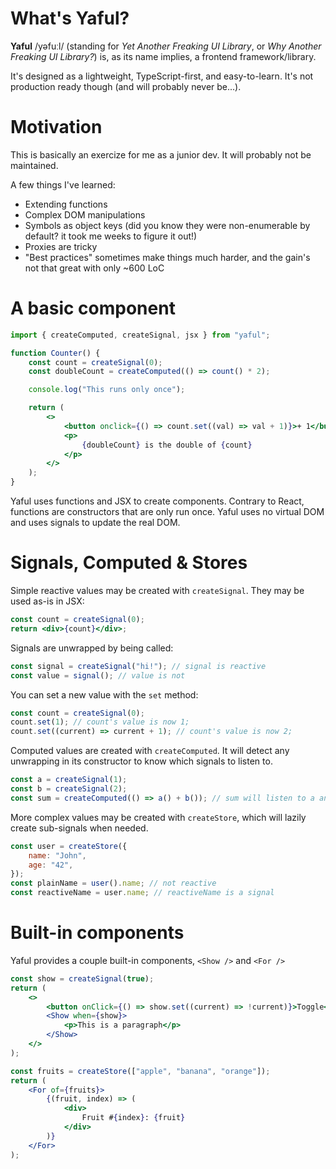 # What's Yaful?

**Yaful** /yəfuːl/ (standing for _Yet Another Freaking UI Library_, or _Why Another Freaking UI Library?_) is, as its name implies, a frontend framework/library.

It's designed as a lightweight, TypeScript-first, and easy-to-learn. It's not production ready though (and will probably never be...).

# Motivation

This is basically an exercize for me as a junior dev. It will probably not be maintained.

A few things I've learned:

- Extending functions
- Complex DOM manipulations
- Symbols as object keys (did you know they were non-enumerable by default? it took me weeks to figure it out!)
- Proxies are tricky
- "Best practices" sometimes make things much harder, and the gain's not that great with only ~600 LoC

# A basic component

```jsx
import { createComputed, createSignal, jsx } from "yaful";

function Counter() {
	const count = createSignal(0);
	const doubleCount = createComputed(() => count() * 2);

	console.log("This runs only once");

	return (
		<>
			<button onclick={() => count.set((val) => val + 1)}>+ 1</button>
			<p>
				{doubleCount} is the double of {count}
			</p>
		</>
	);
}
```

Yaful uses functions and JSX to create components. Contrary to React, functions are constructors that are only run once. Yaful uses no virtual DOM and uses signals to update the real DOM.

# Signals, Computed & Stores

Simple reactive values may be created with `createSignal`. They may be used as-is in JSX:

```jsx
const count = createSignal(0);
return <div>{count}</div>;
```

Signals are unwrapped by being called:

```js
const signal = createSignal("hi!"); // signal is reactive
const value = signal(); // value is not
```

You can set a new value with the `set` method:

```js
const count = createSignal(0);
count.set(1); // count's value is now 1;
count.set((current) => current + 1); // count's value is now 2;
```

Computed values are created with `createComputed`. It will detect any unwrapping in its constructor to know which signals to listen to.

```js
const a = createSignal(1);
const b = createSignal(2);
const sum = createComputed(() => a() + b()); // sum will listen to a and b changes
```

More complex values may be created with `createStore`, which will lazily create sub-signals when needed.

```js
const user = createStore({
	name: "John",
	age: "42",
});
const plainName = user().name; // not reactive
const reactiveName = user.name; // reactiveName is a signal
```

# Built-in components

Yaful provides a couple built-in components, `<Show />` and `<For />`

```jsx
const show = createSignal(true);
return (
	<>
		<button onClick={() => show.set((current) => !current)}>Toggle</button>
		<Show when={show}>
			<p>This is a paragraph</p>
		</Show>
	</>
);
```

```jsx
const fruits = createStore(["apple", "banana", "orange"]);
return (
	<For of={fruits}>
		{(fruit, index) => (
			<div>
				Fruit #{index}: {fruit}
			</div>
		)}
	</For>
);
```
